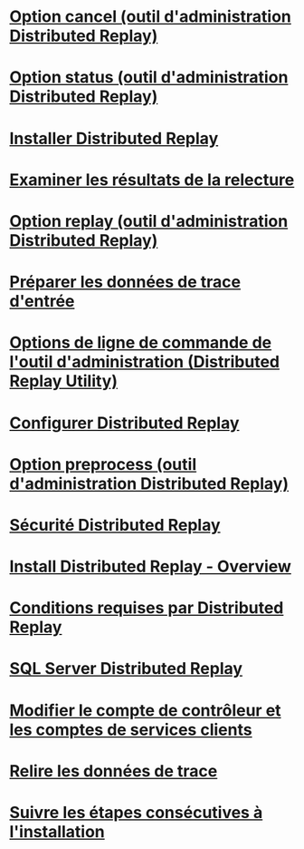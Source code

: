 # [Option cancel (outil d'administration Distributed Replay)](cancel-option-distributed-replay-administration-tool.md)
# [Option status (outil d'administration Distributed Replay)](status-option-distributed-replay-administration-tool.md)
# [Installer Distributed Replay](install-distributed-replay.md)
# [Examiner les résultats de la relecture](review-the-replay-results.md)
# [Option replay (outil d'administration Distributed Replay)](replay-option-distributed-replay-administration-tool.md)
# [Préparer les données de trace d'entrée](prepare-the-input-trace-data.md)
# [Options de ligne de commande de l'outil d'administration (Distributed Replay Utility)](administration-tool-command-line-options-distributed-replay-utility.md)
# [Configurer Distributed Replay](configure-distributed-replay.md)
# [Option preprocess (outil d'administration Distributed Replay)](preprocess-option-distributed-replay-administration-tool.md)
# [Sécurité Distributed Replay](distributed-replay-security.md)
# [Install Distributed Replay - Overview](install-distributed-replay-overview.md)
# [Conditions requises par Distributed Replay](distributed-replay-requirements.md)
# [SQL Server Distributed Replay](sql-server-distributed-replay.md)
# [Modifier le compte de contrôleur et les comptes de services clients](modify-the-controller-and-client-services-accounts.md)
# [Relire les données de trace](replay-trace-data.md)
# [Suivre les étapes consécutives à l'installation](complete-the-post-installation-steps.md)
